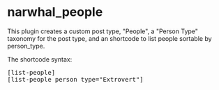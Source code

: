 # narwhal_people

<p>This plugin creates a custom post type, "People", a "Person Type" taxonomy for the post type, and an shortcode to list people sortable by person_type.</p>

The shortcode syntax:
<pre>[list-people]
[list-people person_type="Extrovert"]</pre>
